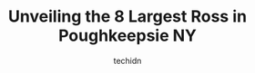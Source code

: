---
layout: ampstory
image: https://i0.wp.com/www.depkes.org/wp-content/uploads/2023/06/ross-0-in-poughkeepsie-ny-1685967511.jpeg?resize=640,853
author: techidn
featured: false
description: Discover the impressive array of Ross options in Poughkeepsie NY, where you can find 8 of the largest Ross establishments in the area. From renowned classics to hidden gems, Poughkeepsie NY 
title: Unveiling the 8 Largest Ross in Poughkeepsie NY
cover:
   title: Unveiling the 8 Largest Ross in Poughkeepsie NY
   subtitle: Rickpate
   background: https://www.depkes.org/wp-content/uploads/2023/06/ross-0-in-poughkeepsie-ny-1685967511.jpeg

pages: 
 - layout: thirds
   top: <h1>#1 T.J. Maxx & HomeGoods</h1>
   bottom: "<p>Staff is great and so is their selection of goods however the line to pay is usually 15-20 minute wait because of the 15or so registers they have only 4-5 ever seem to be</p>"
   background: https://www.depkes.org/wp-content/uploads/2023/06/ross-1-in-poughkeepsie-ny-1685967511.jpeg
   backgroundblur: true
 - layout: thirds
   top: <h1>#2 Marshalls</h1>
   bottom: "<p>2600 South Rd, Poughkeepsie, NY 12601, United States</p>"
   background: https://www.depkes.org/wp-content/uploads/2023/06/ross-2-in-poughkeepsie-ny-1685967512.jpeg
   cta:
      link: https://www.depkes.org/blog/unveiling-the-8-largest-ross-in-poughkeepsie-ny/
      text: Unveiling the 8 Largest Ross in Poughkeepsie NY
 - layout: thirds
   top: <h1>#3 Burlington</h1>
   bottom: "<p>2576 South Rd, Poughkeepsie, NY 12603, United States</p>"
   background: https://www.depkes.org/wp-content/uploads/2023/06/ross-3-in-poughkeepsie-ny-1685967512.jpeg
   cta:
      link: https://www.depkes.org/blog/unveiling-the-8-largest-ross-in-poughkeepsie-ny/
      text: Unveiling the 8 Largest Ross in Poughkeepsie NY
 - layout: thirds
   top: <h1>#4 Charlotte Russe</h1>
   bottom: "<p>2001 South Rd A206, Poughkeepsie, NY 12601, United States</p>"
   background: https://images.unsplash.com/photo-1604871000636-074fa5117945?ixlib=rb-4.0.3&ixid=MnwxMjA3fDB8MHxwaG90by1wYWdlfHx8fGVufDB8fHx8&auto=format&fit=crop&w=640&h=853&q=80
   cta:
      link: https://www.depkes.org/blog/unveiling-the-8-largest-ross-in-poughkeepsie-ny/
      text: Unveiling the 8 Largest Ross in Poughkeepsie NY
 - layout: thirds
   top: <h1>#5 Elizabeth Boutique</h1>
   bottom: "<p>35 Collegeview Ave, Poughkeepsie, NY 12603, United States</p>"
   background: https://images.unsplash.com/photo-1541356665065-22676f35dd40?ixlib=rb-4.0.3&ixid=MnwxMjA3fDB8MHxwaG90by1wYWdlfHx8fGVufDB8fHx8&auto=format&fit=crop&w=640&h=853&q=80
   cta:
      link: https://www.depkes.org/blog/unveiling-the-8-largest-ross-in-poughkeepsie-ny/
      text: Unveiling the 8 Largest Ross in Poughkeepsie NY
 - layout: thirds
   top: <h1>#6 Real Divas Boutique</h1>
   bottom: "<p>443 Main St, Poughkeepsie, NY 12601, United States</p>"
   background: https://images.unsplash.com/photo-1553949345-eb786bb3f7ba?ixlib=rb-4.0.3&ixid=MnwxMjA3fDB8MHxwaG90by1wYWdlfHx8fGVufDB8fHx8&auto=format&fit=crop&w=640&h=853&q=80
   cta:
      link: https://www.depkes.org/blog/unveiling-the-8-largest-ross-in-poughkeepsie-ny/
      text: Unveiling the 8 Largest Ross in Poughkeepsie NY
 - layout: thirds
   top: <h1>#7 Zeltser Ross MD</h1>
   bottom: "<p>29 Fox St, Poughkeepsie, NY 12601, United States</p>"
   background: https://images.unsplash.com/photo-1510906594845-bc082582c8cc?ixlib=rb-4.0.3&ixid=MnwxMjA3fDB8MHxwaG90by1wYWdlfHx8fGVufDB8fHx8&auto=format&fit=crop&w=640&h=853&q=80
   cta:
      link: https://www.depkes.org/blog/unveiling-the-8-largest-ross-in-poughkeepsie-ny/
      text: Unveiling the 8 Largest Ross in Poughkeepsie NY
 - layout: thirds
   middle: Continue reading...
   background: https://images.unsplash.com/photo-1618005182384-a83a8bd57fbe?ixlib=rb-4.0.3&ixid=MnwxMjA3fDB8MHxwaG90by1wYWdlfHx8fGVufDB8fHx8&auto=format&fit=crop&w=640&h=853&q=80
   cta:
      link: https://www.depkes.org/blog/unveiling-the-8-largest-ross-in-poughkeepsie-ny/
      text: Unveiling the 8 Largest Ross in Poughkeepsie NY
      
---